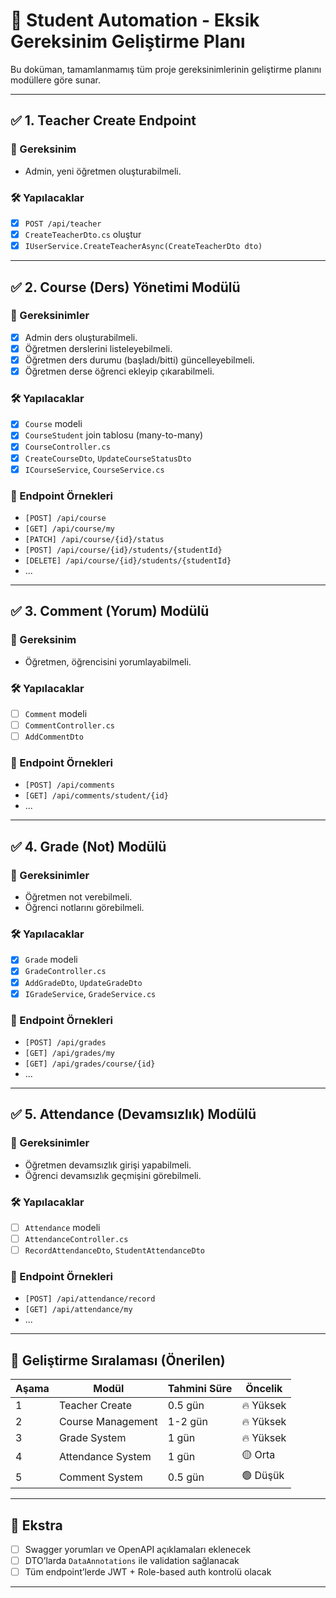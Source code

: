 # 📌 Student Automation - Eksik Gereksinim Geliştirme Planı

Bu doküman, tamamlanmamış tüm proje gereksinimlerinin geliştirme planını modüllere göre sunar.

---

## ✅ 1. Teacher Create Endpoint

### 🎯 Gereksinim
- Admin, yeni öğretmen oluşturabilmeli.

### 🛠️ Yapılacaklar
- [x] `POST /api/teacher`
- [x] `CreateTeacherDto.cs` oluştur
- [x] `IUserService.CreateTeacherAsync(CreateTeacherDto dto)`

---

## ✅ 2. Course (Ders) Yönetimi Modülü

### 🎯 Gereksinimler
- [x] Admin ders oluşturabilmeli.
- [x] Öğretmen derslerini listeleyebilmeli.
- [x] Öğretmen ders durumu (başladı/bitti) güncelleyebilmeli.
- [x] Öğretmen derse öğrenci ekleyip çıkarabilmeli.

### 🛠️ Yapılacaklar
- [x] `Course` modeli
- [x] `CourseStudent` join tablosu (many-to-many)
- [x] `CourseController.cs`
- [x] `CreateCourseDto`, `UpdateCourseStatusDto`
- [x] `ICourseService`, `CourseService.cs`

### 📡 Endpoint Örnekleri
- `[POST] /api/course`
- `[GET] /api/course/my`
- `[PATCH] /api/course/{id}/status`
- `[POST] /api/course/{id}/students/{studentId}`
- `[DELETE] /api/course/{id}/students/{studentId}`
- ...

---

## ✅ 3. Comment (Yorum) Modülü

### 🎯 Gereksinim
- Öğretmen, öğrencisini yorumlayabilmeli.

### 🛠️ Yapılacaklar
- [ ] `Comment` modeli
- [ ] `CommentController.cs`
- [ ] `AddCommentDto`

### 📡 Endpoint Örnekleri
- `[POST] /api/comments`
- `[GET] /api/comments/student/{id}`
- ...

---

## ✅ 4. Grade (Not) Modülü

### 🎯 Gereksinimler
- Öğretmen not verebilmeli.
- Öğrenci notlarını görebilmeli.

### 🛠️ Yapılacaklar
- [x] `Grade` modeli
- [x] `GradeController.cs`
- [x] `AddGradeDto`, `UpdateGradeDto`
- [x] `IGradeService`, `GradeService.cs`

### 📡 Endpoint Örnekleri
- `[POST] /api/grades`
- `[GET] /api/grades/my`
- `[GET] /api/grades/course/{id}`
- ...

---

## ✅ 5. Attendance (Devamsızlık) Modülü

### 🎯 Gereksinimler
- Öğretmen devamsızlık girişi yapabilmeli.
- Öğrenci devamsızlık geçmişini görebilmeli.

### 🛠️ Yapılacaklar
- [ ] `Attendance` modeli
- [ ] `AttendanceController.cs`
- [ ] `RecordAttendanceDto`, `StudentAttendanceDto`

### 📡 Endpoint Örnekleri
- `[POST] /api/attendance/record`
- `[GET] /api/attendance/my`
- ...

---

## 🧩 Geliştirme Sıralaması (Önerilen)

| Aşama | Modül              | Tahmini Süre | Öncelik |
|-------|---------------------|--------------|---------|
| 1     | Teacher Create       | 0.5 gün      | 🔥 Yüksek |
| 2     | Course Management    | 1-2 gün      | 🔥 Yüksek |
| 3     | Grade System         | 1 gün        | 🔥 Yüksek |
| 4     | Attendance System    | 1 gün        | 🟡 Orta |
| 5     | Comment System       | 0.5 gün      | 🟢 Düşük |

---

## 📎 Ekstra
- [ ] Swagger yorumları ve OpenAPI açıklamaları eklenecek
- [ ] DTO’larda `DataAnnotations` ile validation sağlanacak
- [ ] Tüm endpoint’lerde JWT + Role-based auth kontrolü olacak

---


